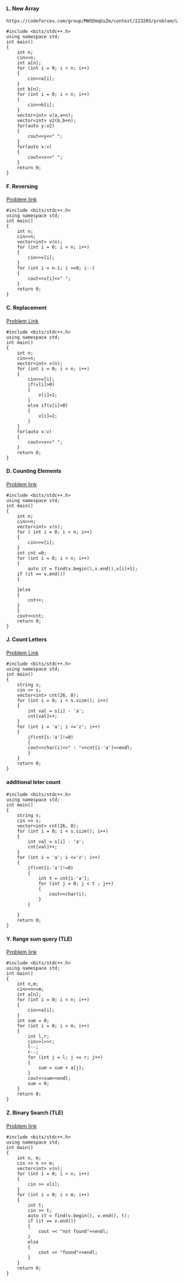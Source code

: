 #### L. New Array
```
https://codeforces.com/group/MWSDmqGsZm/contest/223205/problem/L
```
```
#include <bits/stdc++.h>
using namespace std;
int main()
{
    int n;
    cin>>n;
    int a[n];
    for (int i = 0; i < n; i++)
    {
        cin>>a[i];
    }
    int b[n];
    for (int i = 0; i < n; i++)
    {
        cin>>b[i];
    }
    vector<int> v(a,a+n);
    vector<int> v2(b,b+n);
    for(auto y:v2)
    {
        cout<<y<<" ";
    }
    for(auto x:v)
    {
        cout<<x<<" ";
    } 
    return 0;
}

```
#### F. Reversing

[Problem link](https://codeforces.com/group/MWSDmqGsZm/contest/219774/problem/F)

```
#include <bits/stdc++.h>
using namespace std;
int main()
{
    int n;
    cin>>n;
    vector<int> v(n);
    for (int i = 0; i < n; i++)
    {
        cin>>v[i];
    }
    for (int i = n-1; i >=0; i--)
    {
        cout<<v[i]<<" ";
    }
    return 0;
}

```
#### C. Replacement

[Problem Link](https://codeforces.com/group/MWSDmqGsZm/contest/219774/problem/C)
```
#include <bits/stdc++.h>
using namespace std;
int main()
{
    int n;
    cin>>n;
    vector<int> v(n);
    for (int i = 0; i < n; i++)
    {
        cin>>v[i];
        if(v[i]>0)
        {
            v[i]=1;
        }
        else if(v[i]<0)
        {
            v[i]=2;
        }
    }
    for(auto x:v)
    {
        cout<<x<<" ";
    } 
    return 0;
}

```
#### D. Counting Elements
[Problem link](https://codeforces.com/group/MWSDmqGsZm/contest/329103/problem/D)
```
#include <bits/stdc++.h>
using namespace std;
int main()
{
    int n;
    cin>>n;
    vector<int> v(n);
    for ( int i = 0; i < n; i++)
    {
        cin>>v[i];
    }
    int cnt =0;
    for (int i = 0; i < n; i++)
    {
        auto it = find(v.begin(),v.end(),v[i]+1);
    if (it == v.end())
    {
        
    }else
    {
        cnt++;
    }
    }
    cout<<cnt;
    return 0;
}

```
#### J. Count Letters
[Problem Link](https://codeforces.com/group/MWSDmqGsZm/contest/219856/problem/J)
```
#include <bits/stdc++.h>
using namespace std;
int main()
{
    string s;
    cin >> s;
    vector<int> cnt(26, 0);
    for (int i = 0; i < s.size(); i++)
    {
        int val = s[i] - 'a';
        cnt[val]++;
    }
    for (int i = 'a'; i <='z'; i++)
    {   
        if(cnt[i-'a']!=0)
        {
        cout<<char(i)<<" : "<<cnt[i-'a']<<endl;
        } 
    }
    return 0;
}
```
#### additional leter count
```
#include <bits/stdc++.h>
using namespace std;
int main()
{
    string s;
    cin >> s;
    vector<int> cnt(26, 0);
    for (int i = 0; i < s.size(); i++)
    {
        int val = s[i] - 'a';
        cnt[val]++;
    }
    for (int i = 'a'; i <='z'; i++)
    {       
        if(cnt[i-'a']!=0)
        {  
            int t = cnt[i-'a'];
            for (int j = 0; j < t ; j++)
            {
                cout<<char(i);
            }   
        } 
        
    }
    return 0;
}

```
#### Y. Range sum query (TLE)
[Problem link](https://codeforces.com/group/MWSDmqGsZm/contest/219774/problem/Y)
```
#include <bits/stdc++.h>
using namespace std;
int main()
{
    int n,m;
    cin>>n>>m;
    int a[n];
    for (int i = 0; i < n; i++)
    {
        cin>>a[i];
    }
    int sum = 0;
    for (int i = 0; i < m; i++)
    {
        int l,r;
        cin>>l>>r;
        l--;
        r--;
        for (int j = l; j <= r; j++)
        {
            sum = sum + a[j];
        }
        cout<<sum<<endl;
        sum = 0;
    }
    return 0;
}
```
#### Z. Binary Search (TLE)
[Problem link](https://codeforces.com/group/MWSDmqGsZm/contest/219774/problem/Z)
```
#include <bits/stdc++.h>
using namespace std;
int main()
{
    int n, m;
    cin >> n >> m;
    vector<int> v(n);
    for (int i = 0; i < n; i++)
    {
        cin >> v[i];
    }
    for (int i = 0; i < m; i++)
    {
        int t;
        cin >> t;
        auto it = find(v.begin(), v.end(), t);
        if (it == v.end())
        {
            cout << "not found"<<endl;
        }
        else
        {
            cout << "found"<<endl;
        }
    }
    return 0;
}
```
